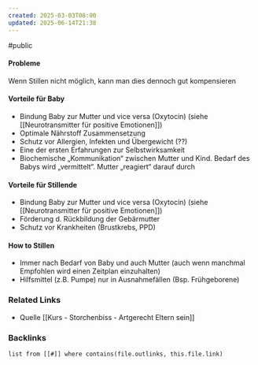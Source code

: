 ```yaml
---
created: 2025-03-03T08:00
updated: 2025-06-14T21:38
---
```

#public
#### Probleme
Wenn Stillen nicht möglich, kann man dies dennoch gut kompensieren

#### Vorteile für Baby
- Bindung Baby zur Mutter und vice versa (Oxytocin) (siehe [[Neurotransmitter für positive Emotionen]])
- Optimale Nährstoff Zusammensetzung
- Schutz vor Allergien, Infekten und Übergewicht (??)
- Eine der ersten Erfahrungen zur Selbstwirksamkeit
- Biochemische „Kommunikation“ zwischen Mutter und Kind. Bedarf des Babys wird „vermittelt“. Mutter „reagiert“ darauf durch

#### Vorteile für Stillende
- Bindung Baby zur Mutter und vice versa (Oxytocin) (siehe [[Neurotransmitter für positive Emotionen]])
- Förderung d. Rückbildung der Gebärmutter
- Schutz vor Krankheiten (Brustkrebs, PPD)


#### How to Stillen
- Immer nach Bedarf von Baby und auch Mutter (auch wenn manchmal Empfohlen wird einen Zeitplan einzuhalten)
- Hilfsmittel (z.B. Pumpe) nur in Ausnahmefällen (Bsp. Frühgeborene)

### Related Links
- Quelle [[Kurs - Storchenbiss - Artgerecht Eltern sein]]
### Backlinks
```dataview 
list from [[#]] where contains(file.outlinks, this.file.link)
```


